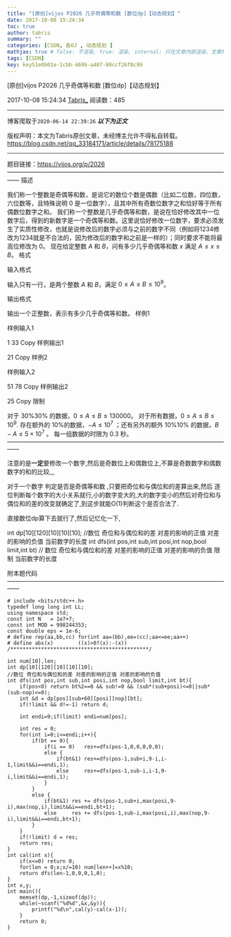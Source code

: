 ```yaml
---
title: "[原创]vijos P2026 几乎奇偶等和数 [数位dp]【动态规划】"
date: 2017-10-08 15:24:34
toc: true
author: tabris
summary: ""
categories: [CSDN, 各OJ , 动态规划 ]
mathjax: true # false: 不渲染, true: 渲染, internal: 只在文章内部渲染，文章列表中不渲染
tags: [CSDN]
key: key51e0b01e-1cbb-469b-a407-80ccf26f8c99
---
```


[原创]vijos P2026 几乎奇偶等和数 [数位dp]【动态规划】

2017-10-08 15:24:34  [Tabris_](https://me.csdn.net/qq_33184171) 阅读数：485

---

博客爬取于`2020-06-14 22:39:26`
***以下为正文***

版权声明：本文为Tabris原创文章，未经博主允许不得私自转载。
https://blog.csdn.net/qq_33184171/article/details/78175188

<!-- more -->

---

题目链接：https://vijos.org/p/2026
——————————————————————————————————————
描述

我们称一个整数是奇偶等和数，是说它的数位个数是偶数（比如二位数，四位数，六位数等，且特殊说明 $0$ 是一位数字），且其中所有奇数位数字之和恰好等于所有偶数位数字之和。
我们称一个整数是几乎奇偶等和数，是说在恰好修改其中一位数字后，得到的新数字是一个奇偶等和数。这里说恰好修改一位数字，要求必须发生了实质性修改，也就是说修改后的数字必须与之前的数字不同（例如将$1234$修改为$1234$就是不合法的，因为修改后的数字和之前是一样的）；同时要求不能将最高位修改为 $0$。
现在给定整数 $A$ 和 $B$，问有多少几乎奇偶等和数 $x$ 满足 $A\le x\le B$。
格式

输入格式

输入只有一行，是两个整数 $A$ 和 $B$，满足 $0\le A\le B\le 10^9$。

输出格式

输出一个正整数，表示有多少几乎奇偶等和数。
样例1

样例输入1

1 33
Copy
样例输出1

21
Copy
样例2

样例输入2

51 78
Copy
样例输出2

25
Copy
限制

对于 30\%30% 的数据，$0\le A\le B\le 130000$。
对于所有数据，$0\le A\le B\le 10^9$.
存在额外的 $10\%$的数据，$-A\le 10^7$ ；还有另外的额外 10\%10% 的数据，$B-A\le 5\times 10^7$ 。
每一组数据的时限为 $0.3$ 秒。
——————————————————————————————————————


注意的是**一定**要修改一个数字,然后是奇数位上和偶数位上,不算是奇数数字和偶数数字的和的比较,,,

对于一个数字 判定是否是奇偶等和数 ,只要把奇位和与偶位和的差算出来,然后 逐位判断每个数字的大小关系就行,小的数字变大的,大的数字变小的然后对奇位和与偶位和的差的改变就确定了,到这步就能O(1)判断这个是否合法了.

直接数位dp算下去就行了,然后记忆化一下,

int dp[10][120][10][10][10];
//数位 奇位和与偶位和的差 对差的影响的正值 对差的影响的负值 当前数字的长度
int dfs(int pos,int sub,int posi,int nop,bool limit,int bt)
// 数位 奇位和与偶位和的差 对差的影响的正值 对差的影响的负值 限制 当前数字的长度



附本题代码
——————————————————————————————————————
```
# include <bits/stdc++.h>
typedef long long int LL;
using namespace std;
const int N   = 1e7+7;
const int MOD = 998244353;
const double eps = 1e-6;
# define rep(aa,bb,cc) for(int aa=(bb),ee=(cc);aa<=ee;aa++)
# define abs(x)        ((x)>0?(x):-(x))
/*********************************************/

int num[10],len;
int dp[10][120][10][10][10];
//数位 奇位和与偶位和的差 对差的影响的正值 对差的影响的负值 
int dfs(int pos,int sub,int posi,int nop,bool limit,int bt){
    if(pos<0) return bt%2==0 && sub!=0 && (sub*(sub+posi)<=0||sub*(sub-nop)<=0);
    int &d = dp[pos][sub+60][posi][nop][bt];
    if(!limit && d!=-1) return d;

    int endi=9;if(limit) endi=num[pos];

    int res = 0;
    for(int i=0;i<=endi;i++){
        if(bt == 0){
            if(i == 0)   res+=dfs(pos-1,0,0,0,0,0);
            else {
                if(bt&1) res+=dfs(pos-1,sub+i,9-i,i-1,limit&&i==endi,1);
                else     res+=dfs(pos-1,sub-i,i-1,9-i,limit&&i==endi,1);
            }
        }
        else {
            if(bt&1) res += dfs(pos-1,sub+i,max(posi,9-i),max(nop,i),limit&&i==endi,bt+1);
            else     res += dfs(pos-1,sub-i,max(posi,i),max(nop,9-i),limit&&i==endi,bt+1);
        }
    }
    if(!limit) d = res;
    return res;
}
int cal(int x){
    if(x<=0) return 0;
    for(len = 0;x;x/=10) num[len++]=x%10;
    return dfs(len-1,0,0,0,1,0);
}
int x,y;
int main(){
    memset(dp,-1,sizeof(dp));
    while(~scanf("%d%d",&x,&y)){
        printf("%d\n",cal(y)-cal(x-1));
    }
    return 0;
}
```
